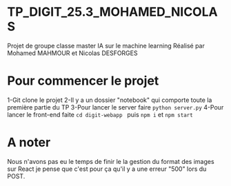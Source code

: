# TP_DIGIT_25.3_MOHAMED_NICOLAS

Projet de groupe classe master IA sur le machine learning 
Réalisé par Mohamed MAHMOUR et Nicolas DESFORGES

# Pour commencer le projet

1-Git clone le projet
2-Il y a un dossier "notebook" qui comporte toute la première partie du TP
3-Pour lancer le server faire ```python server.py```
4-Pour lancer le front-end faite ```cd digit-webapp ``` puis ```npm i``` et ```npm start```

# A noter

Nous n'avons pas eu le temps de finir le la gestion du format des images sur React je pense que c'est pour ça qu'il y a une erreur "500" lors du POST. 
